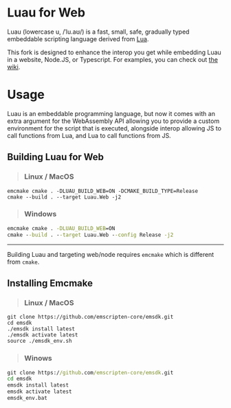 Luau for Web
====

Luau (lowercase u, /ˈlu.aʊ/) is a fast, small, safe, gradually typed embeddable scripting language derived from [Lua](https://lua.org).

This fork is designed to enhance the interop you get while embedding Luau in a website, Node.JS, or Typescript. For examples, you can check out [the wiki](https://github.com/xNasuni/luau-web/wiki).

# Usage

Luau is an embeddable programming language, but now it comes with an extra argument for the WebAssembly API allowing you to provide a custom environment for the script that is executed, alongside interop allowing JS to call functions from Lua, and Lua to call functions from JS.



## Building Luau for Web

> ### Linux / MacOS

```shell
emcmake cmake . -DLUAU_BUILD_WEB=ON -DCMAKE_BUILD_TYPE=Release
cmake --build . --target Luau.Web -j2
```

> ### Windows

```bat
emcmake cmake . -DLUAU_BUILD_WEB=ON
cmake --build . --target Luau.Web --config Release -j2
```

---

Building Luau and targeting web/node requires `emcmake` which is different from `cmake`.

## Installing Emcmake

> ### Linux / MacOS
```shell
git clone https://github.com/emscripten-core/emsdk.git
cd emsdk
./emsdk install latest
./emsdk activate latest
source ./emsdk_env.sh
```

> ### Winows
```bat
git clone https://github.com/emscripten-core/emsdk.git
cd emsdk
emsdk install latest
emsdk activate latest
emsdk_env.bat
```